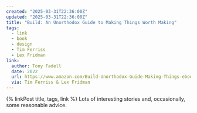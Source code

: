```yaml
---
created: "2025-03-31T22:36:00Z"
updated: "2025-03-31T22:36:00Z"
title: "Build: An Unorthodox Guide to Making Things Worth Making"
tags:
  - link
  - book
  - design
  - Tim Ferriss
  - Lex Fridman
link:
  author: Tony Fadell
  date: 2022
  url: https://www.amazon.com/Build-Unorthodox-Guide-Making-Things-ebook/dp/B09BNJ6GBV
  via: Tim Ferriss & Lex Fridman
---
```


{% linkPost title, tags, link %} Lots of interesting stories and, occasionally, some reasonable advice.
